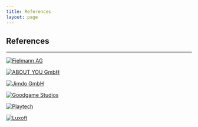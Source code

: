 ```yaml
---
title: References
layout: page
---
```


## References

---

[![Fielmann AG](https://upload.wikimedia.org/wikipedia/commons/thumb/5/5a/160506_Fielmann_LogoNEU_pos_wiki.svg/320px-160506_Fielmann_LogoNEU_pos_wiki.svg.png "Fielmann AG")](https://www.fielmann.de)

[![ABOUT YOU GmbH](https://upload.wikimedia.org/wikipedia/commons/thumb/4/4b/ABOUT_YOU_Logo.png/320px-ABOUT_YOU_Logo.png "ABOUT YOU GmbH")](https://www.aboutyou.de)

[![Jimdo GmbH](https://upload.wikimedia.org/wikipedia/commons/thumb/5/56/Jimdo_Logo.png/320px-Jimdo_Logo.png "Jimdo GmbH")](https://jimdo.com)

[![Goodgame Studios](https://upload.wikimedia.org/wikipedia/commons/thumb/a/a1/Goodgame_Studios_Logo_2015.svg/320px-Goodgame_Studios_Logo_2015.svg.png "Goodgame Studios")](https://goodgamestudios.com)

[![Playtech](https://upload.wikimedia.org/wikipedia/en/thumb/6/65/Playtech_logo.svg/320px-Playtech_logo.svg.png "Playtech")](https://playtech.com)

[![Luxoft](https://upload.wikimedia.org/wikipedia/commons/thumb/2/2e/Luxoft-logo-2015.svg/320px-Luxoft-logo-2015.svg.png "Luxoft")](https://luxoft.com)

